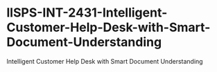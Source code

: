 # llSPS-INT-2431-Intelligent-Customer-Help-Desk-with-Smart-Document-Understanding
Intelligent Customer Help Desk with Smart Document Understanding
